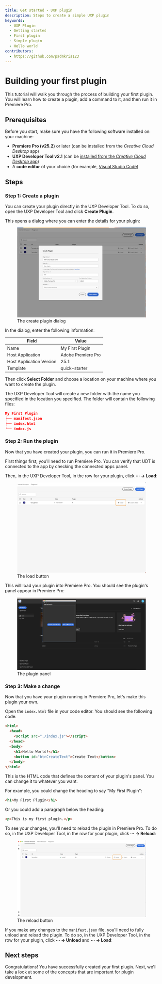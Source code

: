 ```yaml
---
title: Get started - UXP plugin
description: Steps to create a simple UXP plugin
keywords:
  - UXP Plugin
  - Getting started
  - First plugin
  - Simple plugin
  - Hello world
contributors:
  - https://github.com/padmkris123
---
```


# Building your first plugin

This tutorial will walk you through the process of building your first plugin. You will learn how to create a plugin, add a command to it, and then run it in Premiere Pro.

## Prerequisites

Before you start, make sure you have the following software installed on your machine:

- **Premiere Pro (v25.2)** or later (can be installed from the _Creative Cloud Desktop_ app)
- **UXP Developer Tool v2.1** (can be [installed from the _Creative Cloud Desktop_ app](https://creativecloud.adobe.com/apps/download/uxp-developer-tools))
- A **code editor** of your choice (for example, [Visual Studio Code](https://code.visualstudio.com/))

## Steps

### Step 1: Create a plugin

You can create your plugin directly in the UXP Developer Tool. To do so, open the UXP Developer Tool and click **Create Plugin**.

This opens a dialog where you can enter the details for your plugin:

<figure>
  <img src="create-plugin.png" alt="Screenshot of the create plugin dialog" />
  <figcaption>The create plugin dialog</figcaption>
</figure>

In the dialog, enter the following information:

| Field                    | Value             |
|--------------------------|-------------------|
| Name                     | My First Plugin   |
| Host Application         | Adobe Premiere Pro|
| Host Application Version | 25.1              |
| Template                 | quick-starter     |

Then click **Select Folder** and choose a location on your machine where you want to create the plugin.

The UXP Developer Tool will create a new folder with the name you specified in the location you specified. The folder will contain the following files:

```json
My First Plugin
├── manifest.json
├── index.html
└── index.js
```

### Step 2: Run the plugin

Now that you have created your plugin, you can run it in Premiere Pro.

First things first, you'll need to run Premiere Pro. You can verify that UDT is connected to the app by checking the connected apps panel.

Then, in the UXP Developer Tool, in the row for your plugin, click **⋯ &rarr; Load**:

<figure>
  <img src="load-plugin.png" alt="Screenshot of the UXP Developer Tool with the load button highlighted" />
  <figcaption>The load button</figcaption>
</figure>

This will load your plugin into Premiere Pro. You should see the plugin's panel appear in Premiere Pro:

<figure>
  <img src="loaded-plugin.png" alt="Screenshot of Premiere Pro with the plugin panel open" />
  <figcaption>The plugin panel</figcaption>
</figure>

### Step 3: Make a change

Now that you have your plugin running in Premiere Pro, let's make this plugin your own.

Open the `index.html` file in your code editor. You should see the following code:

```html
<html>
  <head>
    <script src="./index.js"></script>
  </head>
  <body>
    <h1>Hello World!</h1>
    <button id="btnCreateText">Create Text</button>
  </body>
</html>
```

This is the HTML code that defines the content of your plugin's panel. You can change it to whatever you want.

For example, you could change the heading to say "My First Plugin":

```html
<h1>My First Plugin</h1>
```

Or you could add a paragraph below the heading:

```html
<p>This is my first plugin.</p>
```

To see your changes, you'll need to reload the plugin in Premiere Pro. To do so, in the UXP Developer Tool, in the row for your plugin, click **⋯ &rarr; Reload**:

<figure>
  <img src="reload-plugin.png" alt="Screenshot of the UXP Developer Tool with the reload button highlighted" />
  <figcaption>The reload button</figcaption>
</figure>

<InlineAlert slots="text" />

If you make any changes to the `manifest.json` file, you'll need to fully unload and reload the plugin. To do so, in the UXP Developer Tool, in the row for your plugin, click **⋯ &rarr; Unload** and **⋯ &rarr; Load**:

## Next steps

Congratulations! You have successfully created your first plugin. Next, we'll take a look at some of the concepts that are important for plugin development.
